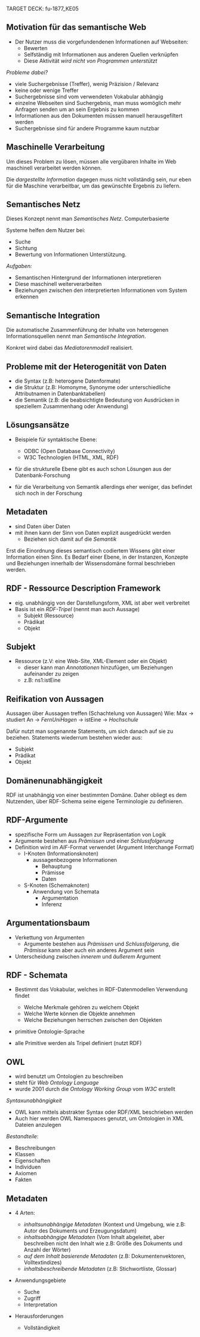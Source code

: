 TARGET DECK: fu-1877_KE05

## Motivation für das semantische Web
- Der Nutzer muss die vorgefundendenen Informationen auf Webseiten:
	- Bewerten
	- Selfständig mit Informationen aus anderen Quellen verknüpfen
	- Diese Aktivität *wird nicht von Programmen unterstützt*

*Probleme dabei?*
- viele Suchergebnisse (Treffer), wenig Präzision / Relevanz
- keine oder wenige Treffer
- Suchergebnisse sind vom verwendeten Vokabular abhängig
- einzelne Webseiten sind Suchergebnis, man muss womöglich mehr Anfragen senden um an sein Ergebnis zu kommen
- Informationen aus den Dokumenten müssen manuell herausgefiltert werden
- Suchergebnisse sind für andere Programme kaum nutzbar

## Maschinelle Verarbeitung
Um dieses Problem zu lösen, müssen alle vergübaren Inhalte im Web maschinell verarbeitet werden können.

Die *dargestellte Information* dagegen muss nicht vollständig sein, nur eben für die Maschine verarbeitbar, um das gewünschte Ergebnis zu liefern.

## Semantisches Netz
Dieses Konzept nennt man *Semantisches Netz*. Computerbasierte

Systeme helfen dem Nutzer bei:
- Suche
- Sichtung
- Bewertung
von Informationen Unterstützung.

*Aufgaben:*
- Semantischen Hintergrund der Informationen interpretieren
- Diese maschinell weiterverarbeiten
- Beziehungen zwischen den interpretierten Informationen vom System erkennen

## Semantische Integration
Die automatische Zusammenführung der Inhalte von heterogenen Informationsquellen nennt man *Semantische Integration*.

Konkret wird dabei das *Mediatorenmodell* realisiert.

## Probleme mit der Heterogenität von Daten
- die Syntax  (z.B: heterogene Datenformate)
- die Struktur (z.B: Homonyme, Synonyme oder unterschiedliche Attributnamen in Datenbanktabellen)
- die Semantik (z.B: die beabsichtigte Bedeutung von Ausdrücken in speziellem Zusammenhang oder Anwendung)

## Lösungsansätze
- Beispiele für syntaktische Ebene:
	- ODBC (Open Database Connectivity)
	- W3C Technologien (HTML, XML, RDF)

- für die strukturelle Ebene gibt es auch schon Lösungen aus der Datenbank-Forschung

- für die Verarbeitung von Semantik allerdings eher weniger, das befindet sich noch in der Forschung

## Metadaten
- sind Daten über Daten
- mit ihnen kann der Sinn von Daten explizit ausgedrückt werden
	- Beziehen sich damit auf die *Semantik*

Erst die Einordnung dieses semantisch codiertem Wissens gibt einer Information einen Sinn. Es Bedarf einer Ebene, in der Instanzen, Konzepte und Beziehungen innerhalb der Wissensdomäne formal beschrieben werden.

## RDF - Ressource Description Framework
- eig. unabhängig von der Darstellungsform, XML ist aber weit verbreitet
- Basis ist ein *RDF-Tripel* (nennt man auch Aussage)
	- Subjekt (Ressource)
	- Prädikat
	- Objekt

## Subjekt
- Ressource (z.V: eine Web-Site, XML-Element oder ein Objekt)
	- dieser kann man *Annotationen* hinzufügen, um Beziehungen aufeinander zu zeigen
	- z.B: ns1:istEine

## Reifikation von Aussagen
Aussagen über Aussagen treffen (Schachtelung von Aussagen)
Wie:
Max -> studiert An -> *FernUniHagen* -> istEine -> *Hochschule*

Dafür nutzt man sogenannte Statements, um sich danach auf sie zu beziehen. Statements wiederrum bestehen wieder aus:
- Subjekt
- Prädikat
- Objekt

## Domänenunabhängigkeit
RDF ist unabhängig von einer bestimmten Domäne.
Daher obliegt es dem Nutzenden, über RDF-Schema seine eigene Terminologie zu definieren.

## RDF-Argumente
- spezifische Form um Aussagen zur Repräsentation von Logik
- Argumente bestehen aus *Prämissen* und einer *Schlussfolgerung*
- Definition wird im *AIF*-Format verwendet (Argument Interchange Format)
	- I-Knoten (Informationsknoten)
		- aussagenbezogene Informationen
			- Behauptung
			- Prämisse
			- Daten
	- S-Knoten (Schemaknoten)
		- Anwendung von Schemata
			- Argumentation
			- Inferenz

## Argumentationsbaum
- Verkettung von Argumenten
	- Argumente bestehen aus *Prämissen* und *Schlussfolgerung*, die *Prämisse* kann aber auch ein anderes Argument sein
- Unterscheidung zwischen *innerem* und *äußerem* Argument

## RDF - Schemata
- Bestimmt das Vokabular, welches in RDF-Datenmodellen Verwendung findet
	- Welche Merkmale gehören zu welchem Objekt
	- Welche Werte können die Objekte annehmen
	- Welche Beziehungen herrschen zwischen den Objekten

- primitive Ontologie-Sprache
- alle Primitive werden als Tripel definiert (nutzt RDF)

## OWL
- wird benutzt um Ontologien zu beschreiben
- steht für *Web Ontology Language*
- wurde 2001 durch die *Ontology Working Group* vom *W3C* erstellt

*Syntaxunabhängigkeit*
- OWL kann mittels abstrakter Syntax oder RDF/XML beschrieben werden
- Auch hier werden OWL Namespaces genutzt, um Ontologien in XML Dateien anzulegen

*Bestandteile*:
- Beschreibungen
- Klassen
- Eigenschaften
- Individuen
- Axiomen
- Fakten

## Metadaten
- 4 Arten:
	- *inhaltsunabhängige Metadaten* (Kontext und Umgebung, wie z.B: Autor des Dokuments und Erzeugungsdatum)
	- *inhaltsabhängige Metadaten* (Vom Inhalt abgeleitet, aber beschreiben nicht den Inhalt wie z.B: Größe des Dokuments und Anzahl der Wörter)
	- *auf dem Inhalt basierende Metadaten* (z.B: Dokumentenvektoren, Volltextindizes)
	- *inhaltsbeschreibende Metadaten* (z.B: Stichwortliste, Glossar)

- Anwendungsgebiete
	- Suche
	- Zugriff
	- Interpretation

- Herausforderungen
	- Vollständigkeit